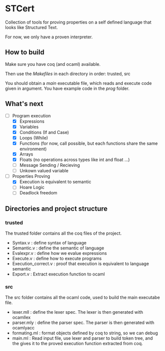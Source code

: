 # STCert

Collection of tools for proving properties on a self defined language that looks like Structured Text.

For now, we only have a proven interpreter.

## How to build

Make sure you have coq (and ocaml) available.

Then use the *Makefiles* in each directory in order: trusted, src

You should obtain a *main* executable file, which reads and execute code given in argument. You have example code in the *prog* folder.

## What's next

- [ ] Program execution
    - [x] Expressions
    - [x] Variables
    - [x] Conditions (If and Case)
    - [x] Loops (While)
    - [x] Functions (for now, call possible, but each functions share the same environment)
    - [x] Arrays
    - [x] Floats (no operations across types like int and float ...)
    - [ ] Message Sending / Recieving
    - [ ] Unkown valued variable
- [ ] Properties Proving
    - [x] Execution is equivalent to semantic
    - [ ] Hoare Logic
    - [ ] Deadlock freedom

## Directories and project structure

### trusted

The trusted folder contains all the coq files of the project.
- Syntax.v : define syntax of language
- Semantic.v : define the semantic of language
- Evalexpr.v : define how we evalue expressions
- Execute.v : define how to execute programs
- Execution_correct.v : proof that execution is equivalent to language semantic
- Export.v : Extract execution function to ocaml

### src

The src folder contains all the ocaml code, used to build the main executabe file.
- lexer.mll : define the lexer spec. The lexer is then generated with ocamllex
- parser.mly : define the parser spec. The parser is then generated with ocamlyacc
- formating.ml : format objects defined by coq to string, so we can debug
- main.ml : Read input file, use lexer and parser to build token tree, and the gives it to the proved execution function extracted from coq.